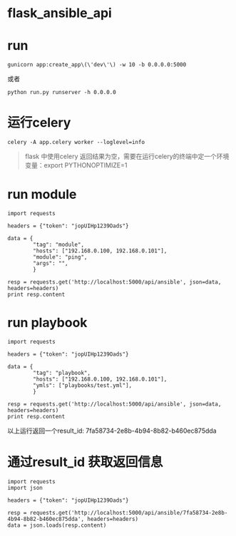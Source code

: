 # flask_ansible_api

# run
```
gunicorn app:create_app\(\'dev\'\) -w 10 -b 0.0.0.0:5000
```
或者
```
python run.py runserver -h 0.0.0.0
```

# 运行celery
`celery -A app.celery worker --loglevel=info`
> flask 中使用celery 返回结果为空，需要在运行celery的终端中定一个环境变量：export PYTHONOPTIMIZE=1


# run module
```
import requests

headers = {"token": "jopUIHp1239Oads"}

data = {
        "tag": "module",
        "hosts": ["192.168.0.100, 192.168.0.101"],
        "module": "ping",
        "args": "",
        }

resp = requests.get('http://localhost:5000/api/ansible', json=data, headers=headers)
print resp.content
```

# run playbook
```
import requests

headers = {"token": "jopUIHp1239Oads"}

data = {
        "tag": "playbook",
        "hosts": ["192.168.0.100, 192.168.0.101"],
        "ymls": ["playbooks/test.yml"],
        }
        
resp = requests.get('http://localhost:5000/api/ansible', json=data, headers=headers)
print resp.content
```

以上运行返回一个result_id: 7fa58734-2e8b-4b94-8b82-b460ec875dda

# 通过result_id 获取返回信息
```
import requests
import json

headers = {"token": "jopUIHp1239Oads"}

resp = requests.get('http://localhost:5000/api/ansible/7fa58734-2e8b-4b94-8b82-b460ec875dda', headers=headers)
data = json.loads(resp.content)

```
